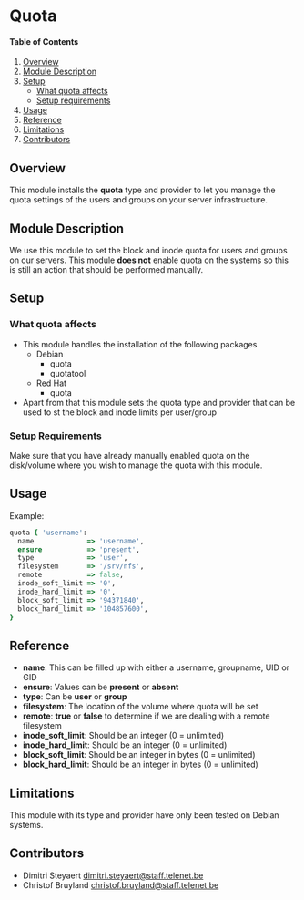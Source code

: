 # Quota

#### Table of Contents

1. [Overview](#overview)
2. [Module Description](#module-description)
3. [Setup](#setup)
    * [What quota affects](#what-quota-affects)
    * [Setup requirements](#setup-requirements)
4. [Usage](#usage)
5. [Reference](#reference)
6. [Limitations](#limitations)
7. [Contributors](#contributors)

## Overview

This module installs the **quota** type and provider to let you manage the quota settings
of the users and groups on your server infrastructure.

## Module Description

We use this module to set the block and inode quota for users and groups on our servers.
This module **does not** enable quota on the systems so this is still an action
that should be performed manually.

## Setup

### What quota affects

* This module handles the installation of the following packages
    * Debian
      * quota
      * quotatool
    * Red Hat
      * quota
* Apart from that this module sets the quota type and provider that
  can be used to st the block and inode limits per user/group

### Setup Requirements

Make sure that you have already manually enabled quota on the disk/volume
where you wish to manage the quota with this module.

## Usage

Example:
```ruby
quota { 'username': 
  name             => 'username',
  ensure           => 'present',
  type             => 'user',
  filesystem       => '/srv/nfs',
  remote           => false,
  inode_soft_limit => '0',
  inode_hard_limit => '0',
  block_soft_limit => '94371840',
  block_hard_limit => '104857600',
}
```

## Reference

* **name**: This can be filled up with either a username, groupname, UID or GID
* **ensure**: Values can be __present__ or __absent__
* **type**: Can be __user__ or __group__
* **filesystem**: The location of the volume where quota will be set
* **remote**: __true__ or __false__ to determine if we are dealing with a remote filesystem
* **inode_soft_limit**: Should be an integer (0 = unlimited)
* **inode_hard_limit**: Should be an integer (0 = unlimited)
* **block_soft_limit**: Should be an integer in bytes (0 = unlimited)
* **block_hard_limit**: Should be an integer in bytes (0 = unlimited)

## Limitations

This module with its type and provider have only been tested on Debian systems.

## Contributors

* Dimitri Steyaert <dimitri.steyaert@staff.telenet.be>
* Christof Bruyland <christof.bruyland@staff.telenet.be>
